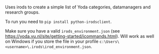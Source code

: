 Uses irods to create a simple list of Yoda categories, datamanagers and research groups.

To run you need to `pip install python-irodsclient`.

Make sure you have a valid `irods_environment.json` (see https://yoda.vu.nl/site/getting-started/icommands.html). Will work as well on Windows if you store the file in your profile `c:\Users\<username>\.irods\irod_environment.json`.
